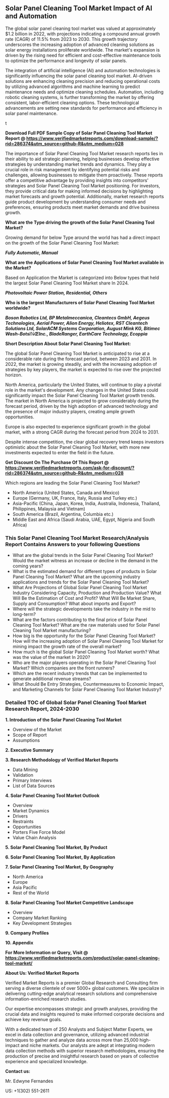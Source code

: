 <h2>Solar Panel Cleaning Tool Market Impact of AI and Automation</h2><p>The global solar panel cleaning tool market was valued at approximately $1.2 billion in 2022, with projections indicating a compound annual growth rate (CAGR) of 11.5% from 2023 to 2030. This growth trajectory underscores the increasing adoption of advanced cleaning solutions as solar energy installations proliferate worldwide. The market's expansion is driven by the rising need for efficient and cost-effective maintenance tools to optimize the performance and longevity of solar panels.</p><p>The integration of artificial intelligence (AI) and automation technologies is significantly influencing the solar panel cleaning tool market. AI-driven solutions are enhancing cleaning precision and reducing operational costs by utilizing advanced algorithms and machine learning to predict maintenance needs and optimize cleaning schedules. Automation, including robotic cleaning systems, is further transforming the market by offering consistent, labor-efficient cleaning options. These technological advancements are setting new standards for performance and efficiency in solar panel maintenance.</p>t</p><p id="" class=""><strong>Download Full PDF Sample Copy of Solar Panel Cleaning Tool Market Report @ <a href="https://www.verifiedmarketreports.com/download-sample/?rid=286374&utm_source=github-R&utm_medium=028" target="_blank">https://www.verifiedmarketreports.com/download-sample/?rid=286374&utm_source=github-R&utm_medium=028</a></strong></p><p>The importance of&nbsp;Solar Panel Cleaning Tool Market research reports lies in their ability to aid strategic planning, helping businesses develop effective strategies by understanding market trends and dynamics. They play a crucial role in risk management by identifying potential risks and challenges, allowing businesses to mitigate them proactively. These reports offer a competitive advantage by providing insights into competitors' strategies and Solar Panel Cleaning Tool Market positioning. For investors, they provide critical data for making informed decisions by highlighting market forecasts and growth potential. Additionally, market research reports guide product development by understanding consumer needs and preferences, ensuring products meet market demands and drive business growth.</p><p><strong>What are the&nbsp;Type driving the growth of the Solar Panel Cleaning Tool Market?</strong></p><p id="" class="">Growing demand for below Type around the world has had a direct impact on the growth of the Solar Panel Cleaning Tool Market:</p><em><strong>Fully Automatic, Manual</strong></em></p><strong>What are the&nbsp;Applications&nbsp;of Solar Panel Cleaning Tool Market available in the Market?</strong></p><p id="" class="">Based on Application the Market is categorized into Below types that held the largest Solar Panel Cleaning Tool Market share In 2024.</p><em><strong>Photovoltaic Power Station, Residential, Others</strong></em></p><strong>Who is the largest Manufacturers of Solar Panel Cleaning Tool Market worldwide?</strong></p><p><em><strong>Boson Robotics Ltd, BP Metalmeccanica, Cleantecs GmbH, Aegeus Technologies, Aerial Power, Alion Energy, Heliotex, RST Cleantech Solutions Ltd, SolarACM Systems Corporation, August Mink KG, Bitimec Wash-Botsï¼ŒInc., BladeRanger, EarthCare Technology, Ecoppia</strong></em></p><p id="" class=""><strong>Short Description About Solar Panel Cleaning Tool Market:</strong></p><p>The global Solar Panel Cleaning Tool Market is anticipated to rise at a considerable rate during the forecast period, between 2023 and 2031. In 2022, the market is growing steadily, and with the increasing adoption of strategies by key players, the market is expected to rise over the projected horizon.</p><p>North America, particularly the United States, will continue to play a pivotal role in the market's development. Any changes in the United States could significantly impact the Solar Panel Cleaning Tool Market growth trends. The market in North America is projected to grow considerably during the forecast period, driven by the high adoption of advanced technology and the presence of major industry players, creating ample growth opportunities.</p><p>Europe is also expected to experience significant growth in the global market, with a strong CAGR during the forecast period from 2024 to 2031.</p><p>Despite intense competition, the clear global recovery trend keeps investors optimistic about the Solar Panel Cleaning Tool Market, with more new investments expected to enter the field in the future.</p><p id="" class=""><strong>Get Discount On The Purchase Of This Report @ <a href="https://www.verifiedmarketreports.com/ask-for-discount/?rid=286374&utm_source=github-R&utm_medium=028" target="_blank">https://www.verifiedmarketreports.com/ask-for-discount/?rid=286374&utm_source=github-R&utm_medium=028</a></strong></p>Which regions are leading the Solar Panel Cleaning Tool Market?</p><ul><li>North America (United States, Canada and Mexico)</li><li>Europe (Germany, UK, France, Italy, Russia and Turkey etc.)</li><li>Asia-Pacific (China, Japan, Korea, India, Australia, Indonesia, Thailand, Philippines, Malaysia and Vietnam)</li><li>South America (Brazil, Argentina, Columbia etc.)</li><li>Middle East and Africa (Saudi Arabia, UAE, Egypt, Nigeria and South Africa)</li></ul><h3 id="" class="">This Solar Panel Cleaning Tool Market Research/Analysis Report Contains Answers to your following Questions</h3><ul><li>What are the global trends in the Solar Panel Cleaning Tool Market? Would the market witness an increase or decline in the demand in the coming years?</li><li>What is the estimated demand for different types of products in Solar Panel Cleaning Tool Market? What are the upcoming industry applications and trends for the Solar Panel Cleaning Tool Market?</li><li>What Are Projections of Global Solar Panel Cleaning Tool Market Industry Considering Capacity, Production and Production Value? What Will Be the Estimation of Cost and Profit? What Will Be Market Share, Supply and Consumption? What about imports and Export?</li><li>Where will the strategic developments take the industry in the mid to long-term?</li><li>What are the factors contributing to the final price of Solar Panel Cleaning Tool Market? What are the raw materials used for Solar Panel Cleaning Tool Market manufacturing?</li><li>How big is the opportunity for the Solar Panel Cleaning Tool Market? How will the increasing adoption of Solar Panel Cleaning Tool Market for mining impact the growth rate of the overall market?</li><li>How much is the global Solar Panel Cleaning Tool Market worth? What was the value of the market In 2020?</li><li>Who are the major players operating in the Solar Panel Cleaning Tool Market? Which companies are the front runners?</li><li>Which are the recent industry trends that can be implemented to generate additional revenue streams?</li><li>What Should Be Entry Strategies, Countermeasures to Economic Impact, and Marketing Channels for Solar Panel Cleaning Tool Market Industry?</li></ul><h3 id="" class="">Detailed TOC of Global Solar Panel Cleaning Tool Market Research Report, 2024-2030</h3><p id="" class=""><strong>1. Introduction of the Solar Panel Cleaning Tool Market</strong></p><ul><li>Overview of the Market</li><li>Scope of Report</li><li>Assumptions</li></ul><p id="" class=""><strong>2. Executive Summary</strong></p><p id="" class=""><strong>3. Research Methodology of Verified Market Reports</strong></p><ul><li>Data Mining</li><li>Validation</li><li>Primary Interviews</li><li>List of Data Sources</li></ul><p id="" class=""><strong>4. Solar Panel Cleaning Tool Market Outlook</strong></p><ul><li>Overview</li><li>Market Dynamics</li><li>Drivers</li><li>Restraints</li><li>Opportunities</li><li>Porters Five Force Model</li><li>Value Chain Analysis</li></ul><p id="" class=""><strong>5. Solar Panel Cleaning Tool Market, By Product</strong></p><p id="" class=""><strong>6. Solar Panel Cleaning Tool Market, By Application</strong></p><p id="" class=""><strong>7. Solar Panel Cleaning Tool Market, By Geography</strong></p><ul><li>North America</li><li>Europe</li><li>Asia Pacific</li><li>Rest of the World</li></ul><p id="" class=""><strong>8. Solar Panel Cleaning Tool Market Competitive Landscape</strong></p><ul><li>Overview</li><li>Company Market Ranking</li><li>Key Development Strategies</li></ul><p id="" class=""><strong>9. Company Profiles</strong></p><p id="" class=""><strong>10. Appendix</strong></p><p id="" class=""><strong>For More Information or Query, Visit @ <a href="https://www.verifiedmarketreports.com/product/solar-panel-cleaning-tool-market/" target="_blank">https://www.verifiedmarketreports.com/product/solar-panel-cleaning-tool-market/</a></strong></p><p id="" class=""><strong>About Us: Verified Market Reports</strong></p><p id="" class="">Verified Market Reports is a premier Global Research and Consulting firm serving a diverse clientele of over 5000+ global customers. We specialize in delivering cutting-edge analytical research solutions and comprehensive information-enriched research studies.</p><p id="" class="">Our expertise encompasses strategic and growth analyses, providing the crucial data and insights required to make informed corporate decisions and achieve key revenue goals.</p><p id="" class="">With a dedicated team of 250 Analysts and Subject Matter Experts, we excel in data collection and governance, utilizing advanced industrial techniques to gather and analyze data across more than 25,000 high-impact and niche markets. Our analysts are adept at integrating modern data collection methods with superior research methodologies, ensuring the production of precise and insightful research based on years of collective experience and specialized knowledge.</p><p id="" class=""><strong>Contact us:</strong></p><p id="" class="">Mr. Edwyne Fernandes</p><p id="" class="">US: +1(302) 551-2611</p>